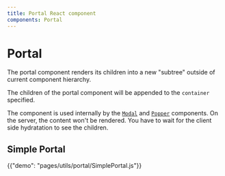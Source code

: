 ```yaml
---
title: Portal React component
components: Portal
---
```

# Portal

<p class="description">The portal component renders its children into a new "subtree" outside of current component hierarchy.</p>

The children of the portal component will be appended to the `container` specified.

The component is used internally by the [`Modal`](/utils/modal/) and [`Popper`](/utils/popper/) components. On the server, the content won't be rendered. You have to wait for the client side hydratation to see the children.

## Simple Portal

{{"demo": "pages/utils/portal/SimplePortal.js"}}